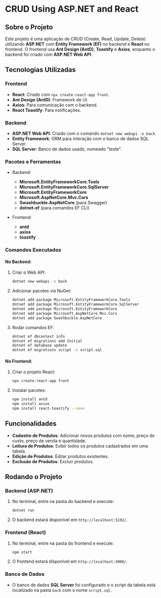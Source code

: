 
# CRUD Using ASP.NET and React

## Sobre o Projeto

Este projeto é uma aplicação de CRUD (Create, Read, Update, Delete) utilizando **ASP.NET** com **Entity Framework (EF)** no backend e **React** no frontend. O frontend usa **Ant Design (AntD)**, **Toastify** e **Axios**, enquanto o backend foi criado com **ASP.NET Web API**.

## Tecnologias Utilizadas

### Frontend
- **React**: Criado com `npx create-react-app front`.
- **Ant Design (AntD)**: Framework de UI.
- **Axios**: Para comunicação com o backend.
- **React Toastify**: Para notificações.

### Backend
- **ASP.NET Web API**: Criado com o comando `dotnet new webapi -o back`.
- **Entity Framework**: ORM para interação com o banco de dados SQL Server.
- **SQL Server**: Banco de dados usado, nomeado "teste".

### Pacotes e Ferramentas
- Backend:
  - **Microsoft.EntityFrameworkCore.Tools**
  - **Microsoft.EntityFrameworkCore.SqlServer**
  - **Microsoft.EntityFrameworkCore**
  - **Microsoft.AspNetCore.Mvc.Cors**
  - **Swashbuckle.AspNetCore** (para Swagger)
  - **dotnet-ef** (para comandos EF CLI)
  
- Frontend:
  - **antd**
  - **axios**
  - **toastify**

### Comandos Executados

#### No Backend:
1. Criar o Web API:
   ```bash
   dotnet new webapi -o back
   ```
2. Adicionar pacotes via NuGet:
   ```bash
   dotnet add package Microsoft.EntityFrameworkCore.Tools
   dotnet add package Microsoft.EntityFrameworkCore.SqlServer
   dotnet add package Microsoft.EntityFrameworkCore
   dotnet add package Microsoft.AspNetCore.Mvc.Cors
   dotnet add package Swashbuckle.AspNetCore
   ```
3. Rodar comandos EF:
   ```bash
   dotnet ef dbcontext info
   dotnet ef migrations add Initial
   dotnet ef database update
   dotnet ef migrations script -o script.sql
   ```

#### No Frontend:
1. Criar o projeto React:
   ```bash
   npx create-react-app front
   ```
2. Instalar pacotes:
   ```bash
   npm install antd
   npm install axios
   npm install react-toastify --save
   ```

## Funcionalidades
- **Cadastro de Produtos**: Adicionar novos produtos com nome, preço de custo, preço de venda e quantidade.
- **Leitura de Produtos**: Exibir todos os produtos cadastrados em uma tabela.
- **Edição de Produtos**: Editar produtos existentes.
- **Exclusão de Produtos**: Excluir produtos.

## Rodando o Projeto

### Backend (ASP.NET)
1. No terminal, entre na pasta do backend e execute:
   ```bash
   dotnet run
   ```
2. O backend estará disponível em `http://localhost:5192/`.

### Frontend (React)
1. No terminal, entre na pasta do frontend e execute:
   ```bash
   npm start
   ```
2. O frontend estará disponível em `http://localhost:3000/`.

### Banco de Dados
- O banco de dados **SQL Server** foi configurado e o script da tabela está localizado na pasta `back` com o nome `script.sql`.
